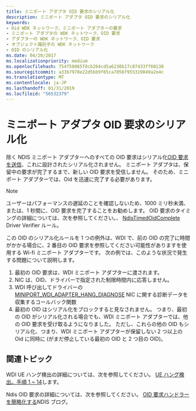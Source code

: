 ```yaml
---
title: ミニポート アダプタ OID 要求のシリアル化
description: ミニポート アダプタ OID 要求のシリアル化
keywords:
- Oid WDK ネットワーク、ミニポート アダプターの要求
- ミニポート アダプタの WDK ネットワーク、OID 要求
- アダプターの WDK ネットワーク、OID 要求
- オブジェクト識別子の WDK ネットワーク
- OID のシリアル化
ms.date: 04/20/2017
ms.localizationpriority: medium
ms.openlocfilehash: 754f58065f8cb264cd5a6230b17c87433ff60138
ms.sourcegitcommit: a33b7978e22d5bb9f65ca7056f955319049a2e4c
ms.translationtype: MT
ms.contentlocale: ja-JP
ms.lasthandoff: 01/31/2019
ms.locfileid: "56532379"
---
```

# <a name="miniport-adapter-oid-request-serialization"></a>ミニポート アダプタ OID 要求のシリアル化

除く NDIS ミニポート アダプターへのすべての OID 要求はシリアル化[OID 要求を送信](miniport-adapter-direct-oid-requests.md)、これに設計されたシリアル化されません。 ミニポート アダプタは、保留中の要求が完了するまで、新しい OID 要求を受信しません。 そのため、ミニポート アダプターでは、Oid を迅速に完了する必要があります。

>[!NOTE]
> ユーザーはパフォーマンスの遅延のことを確認しないため、1000 ミリ秒未満、または、1 秒間に、OID 要求を完了することをお勧めします。 OID 要求のタイミングの詳細については、次を参照してください。、 [NdisTimedOidComplete](https://msdn.microsoft.com/library/windows/hardware/dn305120) Driver Verifier ルール。

この OID のシリアル化ルールを 1 つの例外は、WDI で、前の OID の完了に時間がかかる場合に、2 番目の OID 要求を参照してください可能性がありますを使用する Wi-fi ミニポート アダプターです。 次の例では、このような状況で発生する問題について説明します。

1. 最初の OID 要求は、WDI ミニポート アダプターに渡されます。
2. NIC は、OID、ドライバーで指定された制限時間内に応答しません。
3. WDI 呼び出してドライバーの[MINIPORT_WDI_ADAPTER_HANG_DIAGNOSE](https://msdn.microsoft.com/library/windows/hardware/mt297558) NIC に関する診断データを収集するコールバック関数
4. 最初の OID はシリアル化をブロックすると見なされません。 つまり、最初の OID がシリアル化される場合でも、WDI ミニポート アダプターでは、他の OID 要求を受け取るようになりました。 ただし、これらの他の OID もシリアル化、つまり、WDI ミニポート アダプターが保留しない 2 つ以上の Oid に同時に (がまだ停止している最初の OID と 2 つ目の OID)。

## <a name="related-topics"></a>関連トピック

WDI UE ハング検出の詳細については、次を参照してください。 [UE ハング検出。手順 1 ~ 14](https://msdn.microsoft.com/windows/hardware/drivers/network/wdi-ue-hang-detection--step-1-to-step-14)します。

Ndis OID 要求の詳細については、次を参照してください。 [OID 要求ハンドラーを簡略化する](https://go.microsoft.com/fwlink/p/?linkid=846658)NDIS ブログ。

